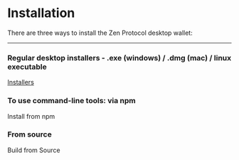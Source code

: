 # Installation

There are three ways to install the Zen Protocol desktop wallet:

--------------------------------------------------------------------------------

### Regular desktop installers - .exe (windows) / .dmg (mac) / linux executable
[Installers](installation/installers.html)

### To use command-line tools: via npm
Install from npm

### From source
Build from Source
